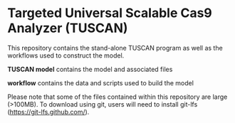 # Targeted Universal Scalable Cas9 Analyzer (TUSCAN)

This repository contains the stand-alone TUSCAN program as well as the workflows used to construct the model.

**TUSCAN model** contains the model and associated files

**workflow** contains the data and scripts used to build the model

Please note that some of the files contained within this repository are large (>100MB). To download using git, users will need to install git-lfs (<https://git-lfs.github.com/>).
